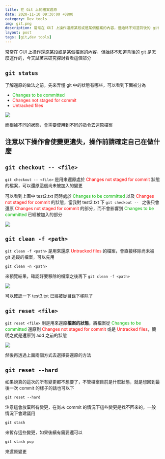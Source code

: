 ```yaml
---
title: 在 Git 上的檔案還原
date: 2020-11-10 09:30:00 +0800
category: Dev tools
img: git.png
description: 常常在 GUI 上操作還原某段或是某個檔案的內容，但始終不知道背後的 git 是怎麼運作的，今天試著來研究探討看看這個部分
layout: post
tags: [git,dev tools]
---
```


常常在 GUI 上操作還原某段或是某個檔案的內容，但始終不知道背後的 git 是怎麼運作的，今天試著來研究探討看看這個部分  

## `git status`
了解還原的做法之前，先來弄懂 git 中的狀態有哪些，可以看到下面被分為
+ <span style="color: #00b700">Changes to be committed</span>
+ <span style="color: red">Changes not staged for commit</span>
+ <span style="color: red">Untracked files</span>

![]({{site.baseurl}}/assets/img/git-status.png)

而根據不同的狀態，會需要使用到不同的指令去還原檔案  

注意以下操作會使變更遺失，操作前請確定自己在做什麼
---

## `git checkout -- <file>` 
`git checkout -- <file>` 是用來還原處於 <span style="color: red">Changes not staged for commit</span> 狀態的檔案，可以還原這個尚未被加入的變更  

可以看到上圖中 test2.txt 同時處於 <span style="color: #00b700">Changes to be committed</span> 以及 <span style="color: red">Changes not staged for commit</span> 的狀態，當我對 test2.txt 下 `git checkout -- ` 之後只會還原 <span style="color: red">Changes not staged for commit</span> 的部分，而不會影響到 <span style="color: #00b700">Changes to be committed</span> 已經被加入的部分  

![]({{site.baseurl}}/assets/img/git-checkout-status.png)

## `git clean -f <path>` 
`git clean -f <path>` 是用來還原 <span style="color: red">Untracked files</span> 的檔案，會直接移除尚未被 git 追蹤的檔案，可以先用  

```shell
git clean -n <path>
```

來預覽結果，確認好要移除的檔案之後再下 `git clean -f <path>`  

![]({{site.baseurl}}/assets/img/git-clean-status.png)  

可以確認一下 test3.txt 已經被從目錄下移除了  

## `git reset <file>`

`git reset <file>` 則是用來還原**檔案的狀態**，將檔案從 <span style="color: #00b700">Changes to be committed</span> 還原到 <span style="color: red">Changes not staged for commit</span> 或是 <span style="color: red">Untracked files</span>，簡明之就是還原到 add 之前的狀態  

![]({{site.baseurl}}/assets/img/git-reset-status.png)  

然後再透過上面兩個方式去選擇要還原的方法  

## `git reset --hard`

如果說真的這次的所有變更都不想要了，不管檔案目前是什麼狀態，就是想回到最後一次 commit 的樣子的話也可以下  

```shell
git reset --hard
```

注意這會放棄所有變更，在尚未 commit 的情況下這些變更是找不回來的，一般情況下會建議用  

```shell
git stash
```

來暫存這些變更，如果後續有需要還可以  

```shell
git stash pop
```

來還原變更  